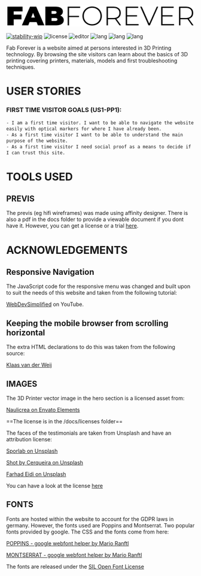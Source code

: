 ![FAB FOREVER](https://github.com/RebellionWebdesign/fab-forever/blob/main/img/fab-forever-logo.svg)  

[![stability-wip](https://img.shields.io/badge/STABILITY-WIP-red.svg)](https://github.com/mkenney/software-guides/blob/master/STABILITY-BADGES.md#work-in-progress) ![license](https://img.shields.io/badge/GPL-CC--BY--NC--SA-green.svg) ![editor](https://img.shields.io/badge/VSCODE-blue.svg) ![lang](https://img.shields.io/badge/CSS3-blue.svg) ![lang](https://img.shields.io/badge/HTML5-orange.svg) ![lang](https://img.shields.io/badge/JS-yellow.svg)

Fab Forever is a website aimed at persons interested in 3D Printing technology. By browsing the site visitors can learn about the basics of 3D printing covering printers, materials, models and first troubleshooting techniques.

# USER STORIES  

### FIRST TIME VISITOR GOALS (US1-PP1):
    - I am a first time visitor. I want to be able to navigate the website easily with optical markers for where I have already been.
    - As a first time visitor I want to be able to understand the main purpose of the website.
    - As a first time visitor I need social proof as a means to decide if I can trust this site.

# TOOLS USED

## PREVIS
The previs (eg hifi wireframes) was made using affinity designer. There is also a pdf in the docs folder to provide a viewable document if you dont have it. However, you can get a license or a trial [here](https://affinity.serif.com/en/designer/).

# ACKNOWLEDGEMENTS

## Responsive Navigation  
The JavaScript code for the responsive menu was changed and built upon to suit the needs of this website and taken from the following tutorial:

[WebDevSimplified](https://www.youtube.com/watch?v=At4B7A4GOPg) on YouTube.

## Keeping the mobile browser from scrolling horizontal
The extra HTML declarations to do this was taken from the following source:

[Klaas van der Weij](https://stackoverflow.com/a/16981485)

## IMAGES
The 3D Printer vector image in the hero section is a licensed asset from:

[Naulicrea on Envato Elements](https://elements.envato.com/en/isometric-3d-printer-vector-illustration-C74XDF5)

==The license is in the /docs/licenses folder==

The faces of the testimonials are taken from Unsplash and have an attribution license:

[Sporlab on Unsplash](https://unsplash.com/de/fotos/d1dIYUnjL2Y)

[Shot by Cerqueira on Unsplash](https://unsplash.com/en/fotos/CWy7qOyv9ME)

[Farhad Eidi on Unsplash](https://unsplash.com/en/fotos/yfefPhTFWU8)

You can have a look at the license [here](https://unsplash.com/en/lizenz)

## FONTS  
Fonts are hosted within the website to account for the GDPR laws in germany. However,
the fonts used are Poppins and Montserrat. Two popular fonts provided by google. The CSS and the
fonts come from here:

[POPPINS - google webfont helper by Mario Ranftl](https://gwfh.mranftl.com/fonts/poppins?subsets=latinelements.envato.com/de/isometric-3d-printer-vector-illustration-C74XDF5)

[MONTSERRAT - google webfont helper by Mario Ranftl](https://gwfh.mranftl.com/fonts/montserrat?subsets=latin)

The fonts are released under the [SIL Open Font License](https://scripts.sil.org/cms/scripts/page.php?site_id=nrsi&id=OFL)

